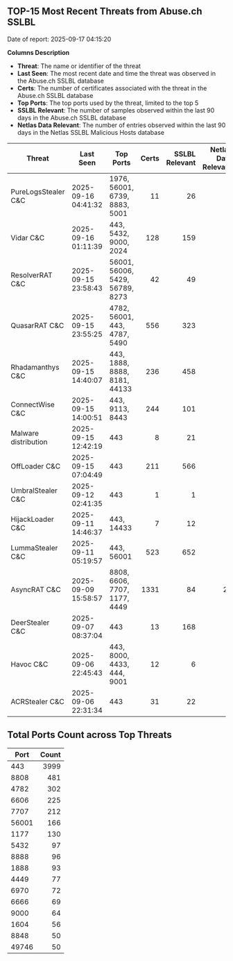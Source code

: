 ## TOP-15 Most Recent Threats from Abuse.ch SSLBL
Date of report: 2025-09-17 04:15:20

**Columns Description**
- **Threat**: The name or identifier of the threat
- **Last Seen**: The most recent date and time the threat was observed in the Abuse.ch SSLBL database
- **Certs**: The number of certificates associated with the threat in the Abuse.ch SSLBL database
- **Top Ports**: The top ports used by the threat, limited to the top 5
- **SSLBL Relevant**: The number of samples observed within the last 90 days in the Abuse.ch SSLBL database
- **Netlas Data Relevant**: The number of entries observed within the last 90 days in the Netlas SSLBL Malicious Hosts database



| Threat                     | Last Seen           | Top Ports          | Certs        | SSLBL Relevant   | Netlas Data Relevant  |
|----------------------------|---------------------|--------------------|-------------:|-----------------:|----------------------:|
| PureLogsStealer C&C        | 2025-09-16 04:41:32 | 1976, 56001, 6739, 8883, 5001 | 11 | 26 | 0 |
| Vidar C&C                  | 2025-09-16 01:11:39 | 443, 5432, 9000, 2024 | 128 | 159 | 0 |
| ResolverRAT C&C            | 2025-09-15 23:58:43 | 56001, 56006, 5429, 56789, 8273 | 42 | 49 | 0 |
| QuasarRAT C&C              | 2025-09-15 23:55:25 | 4782, 56001, 443, 4787, 5490 | 556 | 323 | 0 |
| Rhadamanthys C&C           | 2025-09-15 14:40:07 | 443, 1888, 8888, 8181, 44133 | 236 | 458 | 9 |
| ConnectWise C&C            | 2025-09-15 14:00:51 | 443, 9113, 8443 | 244 | 101 | 3 |
| Malware distribution       | 2025-09-15 12:42:19 | 443 | 8 | 21 | 0 |
| OffLoader C&C              | 2025-09-15 07:04:49 | 443 | 211 | 566 | 0 |
| UmbralStealer C&C          | 2025-09-12 02:41:35 | 443 | 1 | 1 | 0 |
| HijackLoader C&C           | 2025-09-11 14:46:37 | 443, 14433 | 7 | 12 | 0 |
| LummaStealer C&C           | 2025-09-11 05:19:57 | 443, 56001 | 523 | 652 | 5 |
| AsyncRAT C&C               | 2025-09-09 15:58:57 | 8808, 6606, 7707, 1177, 4449 | 1331 | 84 | 25 |
| DeerStealer C&C            | 2025-09-07 08:37:04 | 443 | 13 | 168 | 0 |
| Havoc C&C                  | 2025-09-06 22:45:43 | 443, 8000, 4433, 444, 9001 | 12 | 6 | 0 |
| ACRStealer C&C             | 2025-09-06 22:31:34 | 443 | 31 | 22 | 0 |

## Total Ports Count across Top Threats
| Port       | Count      |
|------------|-----------:|
| 443 | 3999 |
| 8808 | 481 |
| 4782 | 302 |
| 6606 | 225 |
| 7707 | 212 |
| 56001 | 166 |
| 1177 | 130 |
| 5432 | 97 |
| 8888 | 96 |
| 1888 | 93 |
| 4449 | 77 |
| 6970 | 72 |
| 6666 | 69 |
| 9000 | 64 |
| 1604 | 56 |
| 8848 | 50 |
| 49746 | 50 |